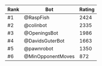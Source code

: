 Rank|Bot|Rating
---|---|---
#1|@RaspFish|2424
#2|@colinbot|2335
#3|@OpeningsBot|1986
#4|@DavidsGuterBot|1663
#5|@pawnrobot|1350
#6|@MinOpponentMoves|872
